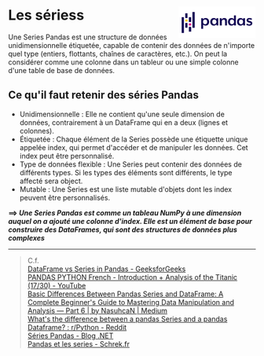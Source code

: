 # **Les sériess**<a href="../"><img align="right" src="../../../assets/Pandas.svg" alt="Pandas" height="64px"></a>
Une Series Pandas est une structure de données unidimensionnelle étiquetée, capable de contenir des données de n'importe quel type (entiers, flottants, chaînes de caractères, etc.). On peut la considérer comme une colonne dans un tableur ou une simple colonne d'une table de base de données.
## **Ce qu'il faut retenir des séries Pandas**
* Unidimensionnelle : Elle ne contient qu'une seule dimension de données, contrairement à un DataFrame qui en a deux (lignes et colonnes).
* Étiquetée : Chaque élément de la Series possède une étiquette unique appelée index, qui permet d'accéder et de manipuler les données. Cet index peut être personnalisé.
* Type de données flexible : Une Series peut contenir des données de différents types. Si les types des éléments sont différents, le type affecté sera object.
* Mutable : Une Series est une liste mutable d'objets dont les index peuvent être personnalisés.

**⟹ _Une Series Pandas est comme un tableau NumPy à une dimension auquel on a ajouté une colonne d'index. Elle est un élément de base pour construire des DataFrames, qui sont des structures de données plus complexes_**
____
> C.f.  
[DataFrame vs Series in Pandas - GeeksforGeeks](https://www.geeksforgeeks.org/pandas/dataframe-vs-series-in-pandas/)  
[PANDAS PYTHON French - Introduction + Analysis of the Titanic (17/30) - YouTube](https://www.youtube.com/watch?v=zZkNOdBWgFQ)  
[Basic Differences Between Pandas Series and DataFrame: A Complete Beginner's Guide to Mastering Data Manipulation and Analysis — Part 6 | by NasuhcaN | Medium](https://medium.com/@nasuhcanturker/basic-differences-between-pandas-series-and-dataframe-a-complete-beginners-guide-to-mastering-c76dbafa105c)  
[What's the difference between a pandas Series and a pandas Dataframe? : r/Python - Reddit](https://www.reddit.com/r/Python/comments/dxtuo1/whats_the_difference_between_a_pandas_series_and/)  
[Séries Pandas - Blog .NET](https://cdiese.fr/pandas-series/)  
[Pandas et les series - Schrek.fr](https://schrek.fr/posts/2024/5/pandas_serie/)